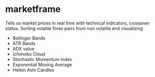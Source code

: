 # marketframe
Tells us market prices in real time with technical indicators, crossover status. Sorting volatile forex pairs from non volatile and visualizing
* Bollinger Bands
* ATR Bands 
* ADX value
* Ichimoku Cloud
* Stochastic Momentum Index
* Exponential Moving Average
* Heikin Ashi Candles 